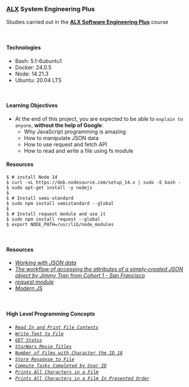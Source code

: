 ### [ALX](https://www.alxafrica.com/) System Engineering Plus

Studies carried out in the **[ALX Software Engineering Plus](https://www.alxafrica.com/software-engineering-plus/)** course

<br />

#### Technologies

* Bash:     5.1-6ubuntu1
* Docker:   24.0.5
* Node:     14.21.3
* Ubuntu:   20.04 LTS

<br />

#### Learning Objectives

* At the end of this project, you are expected to be able to `explain to anyone`, **without the help of Google**:
    * Why JavaScript programming is amazing
    * How to manipulate JSON data
    * How to use request and fetch API
    * How to read and write a file using fs module

#### Resources

```
$ # install Node 14
$ curl -sL https://deb.nodesource.com/setup_14.x | sudo -E bash -
$ sudo apt-get install -y nodejs
$
$ # Install semi-standard
$ sudo npm install semistandard --global
$
$ # Install request module and use it
$ sudo npm install request --global
$ export NODE_PATH=/usr/lib/node_modules
```

<br />

#### Resources

* _[Working with JSON data](https://developer.mozilla.org/en-US/docs/Learn/JavaScript/Objects/JSON)_
* _[The workflow of accessing the attributes of a simply-created JSON object by Jimmy Tran from Cohort 1 - San Francisco](https://medium.com/@vietkieutie/the-workflow-of-accessing-the-attributes-of-a-simply-created-json-object-82a5b33e2319)_
* _[request module](https://github.com/request/request)_
* _[Modern JS](https://github.com/mbeaudru/modern-js-cheatsheet)_

<br />

#### High Level Programming Concepts

* _[`Read In and Print File Contents`](0-readme.js)_
* _[`Write Text to File`](1-writeme.js)_
* _[`GET Status`](2-statuscode.js)_
* _[`StarWars Movie Titles`](3-starwars_title.js)_
* _[`Number of Films with Character the ID 18`](4-starwars_count.js)_
* _[`Store Response to File`](5-request_store.js)_
* _[`Compute Tasks Completed by User ID`](6-completed_tasks.js)_
* _[`Prints All Characters in a Film`](100-starwars_characters.js)_
* _[`Prints All Characters in a Film In Presented Order`](101-starwars_characters.js)_

<br />
